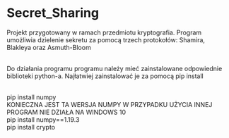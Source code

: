 # Secret_Sharing
Projekt przygotowany w ramach przedmiotu kryptografia. Program umożliwia dzielenie sekretu za pomocą trzech protokołów: Shamira, Blakleya oraz Asmuth-Bloom <br /><br />

Do działania programu programu należy mieć zainstalowane odpowiednie biblioteki python-a. Najłatwiej zainstalować je za pomocą pip install<br /><br />

pip install numpy<br />
KONIECZNA JEST TA WERSJA NUMPY W PRZYPADKU UŻYCIA INNEJ PROGRAM NIE DZIAŁA NA WINDOWS 10<br />
pip install numpy==1.19.3<br />
pip install crypto<br />
